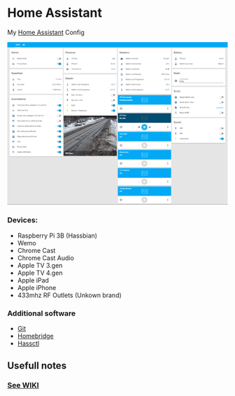 # Home Assistant
My [Home Assistant](https://home-assistant.io) Config

<img src=https://raw.githubusercontent.com/ludeeus/hass-config/master/Files/hass.PNG></img>

### Devices:
* Raspberry Pi 3B (Hassbian)
* Wemo
* Chrome Cast
* Chrome Cast Audio
* Apple TV 3.gen
* Apple TV 4.gen
* Apple iPad
* Apple iPhone
* 433mhz RF Outlets (Unkown brand)

### Additional software
* <a href="https://github.com/">Git</a>
* <a href="https://github.com/nfarina/homebridge">Homebridge</a>
* <a href="https://github.com/dale3h/hassctl">Hassctl</a>

## Usefull notes
### [See WIKI](https://github.com/ludeeus/hass-config/wiki)
